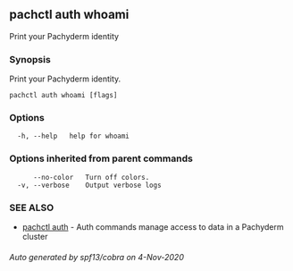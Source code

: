 ## pachctl auth whoami

Print your Pachyderm identity

### Synopsis

Print your Pachyderm identity.

```
pachctl auth whoami [flags]
```

### Options

```
  -h, --help   help for whoami
```

### Options inherited from parent commands

```
      --no-color   Turn off colors.
  -v, --verbose    Output verbose logs
```

### SEE ALSO

* [pachctl auth](pachctl_auth.md)	 - Auth commands manage access to data in a Pachyderm cluster

###### Auto generated by spf13/cobra on 4-Nov-2020
